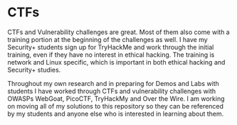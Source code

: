 # CTFs
CTFs and Vulnerability challenges are great.  Most of them also come with a training portion at the beginning of the challenges as well.  I have my Security+ students sign up for TryHackMe and work through the initial training, even if they have no interest in ethical hacking.  The training is network and Linux specific, which is important in both ethical hacking and Security+ studies.  

Throughout my own research and in preparing for Demos and Labs with students I have worked through CTFs and vulnerability challenges with OWASPs WebGoat, PicoCTF, TryHackMy and Over the Wire.  I am working on moving all of my solutions to this repository so they can be referenced by my students and anyone else who is interested in learning about them.
